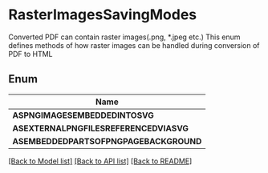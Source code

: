 
# RasterImagesSavingModes
Converted PDF can contain raster images(.png, *.jpeg etc.)
This enum defines methods of how raster images can be handled
during conversion of PDF to HTML
            

## Enum
| Name |
| ----------- |
| **ASPNGIMAGESEMBEDDEDINTOSVG** |
| **ASEXTERNALPNGFILESREFERENCEDVIASVG** |
| **ASEMBEDDEDPARTSOFPNGPAGEBACKGROUND** |

[[Back to Model list]](../../README.md#documentation-for-models) [[Back to API list]](../../README.md#documentation-for-api-endpoints) [[Back to README]](../../README.md)


